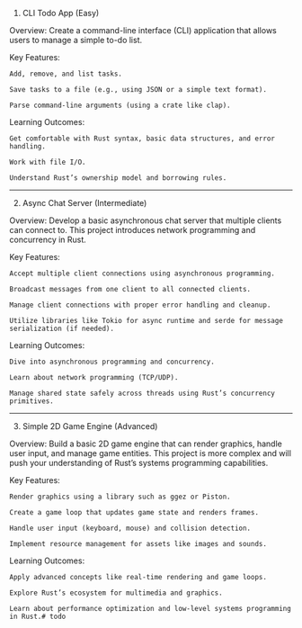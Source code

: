 1. CLI Todo App (Easy)

Overview:
Create a command-line interface (CLI) application that allows users to manage a simple to-do list.

Key Features:

    Add, remove, and list tasks.

    Save tasks to a file (e.g., using JSON or a simple text format).

    Parse command-line arguments (using a crate like clap).

Learning Outcomes:

    Get comfortable with Rust syntax, basic data structures, and error handling.

    Work with file I/O.

    Understand Rust’s ownership model and borrowing rules.


--------------------------

2. Async Chat Server (Intermediate)

Overview:
Develop a basic asynchronous chat server that multiple clients can connect to. This project introduces network programming and concurrency in Rust.

Key Features:

    Accept multiple client connections using asynchronous programming.

    Broadcast messages from one client to all connected clients.

    Manage client connections with proper error handling and cleanup.

    Utilize libraries like Tokio for async runtime and serde for message serialization (if needed).

Learning Outcomes:

    Dive into asynchronous programming and concurrency.

    Learn about network programming (TCP/UDP).

    Manage shared state safely across threads using Rust’s concurrency primitives.

------------------

3. Simple 2D Game Engine (Advanced)

Overview:
Build a basic 2D game engine that can render graphics, handle user input, and manage game entities. This project is more complex and will push your understanding of Rust’s systems programming capabilities.

Key Features:

    Render graphics using a library such as ggez or Piston.

    Create a game loop that updates game state and renders frames.

    Handle user input (keyboard, mouse) and collision detection.

    Implement resource management for assets like images and sounds.

Learning Outcomes:

    Apply advanced concepts like real-time rendering and game loops.

    Explore Rust’s ecosystem for multimedia and graphics.

    Learn about performance optimization and low-level systems programming in Rust.# todo
